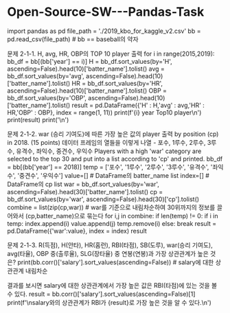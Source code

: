 # Open-Source-SW---Pandas-Task

import pandas as pd
file_path = './2019_kbo_for_kaggle_v2.csv'
bb = pd.read_csv(file_path) # bb == baseball의 약자

문제 2-1-1. H, avg, HR, OBP의 TOP 10 player 출력
for i in range(2015,2019):
  bb_df = bb[(bb['year'] == i)]
  H = bb_df.sort_values(by='H', ascending=False).head(10)['batter_name'].tolist()
  avg = bb_df.sort_values(by='avg', ascending=False).head(10)['batter_name'].tolist()
  HR = bb_df.sort_values(by='HR', ascending=False).head(10)['batter_name'].tolist()
  OBP = bb_df.sort_values(by='OBP', ascending=False).head(10)['batter_name'].tolist()
  result = pd.DataFrame({'H' : H,'avg' : avg,'HR' : HR,'OBP' : OBP}, index = range(1, 11))
  print(f'{i} year Top10 player\n')
  print(result)
  print('\n')

문제 2-1-2. war (승리 기여도)에 따른 가장 높은 값의 player 출력 by position (cp) in 2018. (15 points)
데이터 프레임의 열들을 이렇게 나열 - 포수, 1루수, 2루수, 3루수, 유격수, 좌익수, 중견수, 우익수
Players with a high 'war' category are selected to the top 30 and put into a list according to 'cp' and printed.
bb_df = bb[(bb['year'] == 2018)]
temp = ['포수', '1루수', '2루수', '3루수', '유격수', '좌익수', '중견수', '우익수']
value=[] # DataFrame의 batter_name list
index=[] # DataFrame의 cp list
war = bb_df.sort_values(by='war', ascending=False).head(30)['batter_name'].tolist()
cp = bb_df.sort_values(by='war', ascending=False).head(30)['cp'].tolist()
combine = list(zip(cp,war)) # war를 기준으로 내림차순하여 30위까지의 정보를 끌어와서 (cp,batter_name)으로 묶는다
for i,j in combine:
  if len(temp) != 0:
    if i in temp:
      index.append(i)
      value.append(j)
      temp.remove(i)
  else:
    break
result = pd.DataFrame({'war':value}, index = index)
result

문제 2-1-3. R(득점), H(안타), HR(홈런), RBI(타점), SB(도루), war(승리 기여도), avg(타율), OBP 중(출루율), SLG(장타율) 중 연봉(연봉)과 가장 상관관계가 높은 것은?
print(bb.corr()['salary'].sort_values(ascending=False)) # salary에 대한 상관관계 내림차순

결과를 보시면 salary에 대한 상관관계에서 가장 높은 값은 RBI(타점)에 있는 것을 볼 수 있다.
result = bb.corr()['salary'].sort_values(ascending=False)[1]
print(f'\nsalary와의 상관관계가 RBI가 {result}로 가장 높은 것을 알 수 있다.\n')
